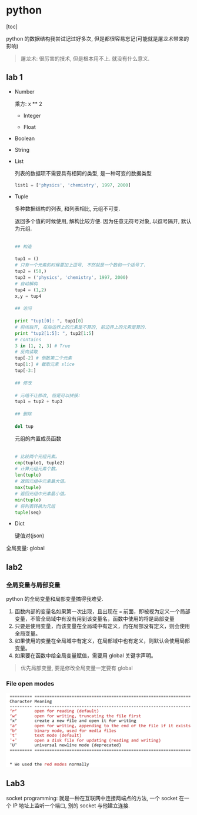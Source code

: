 # python

[toc]

python 的数据结构我尝试记过好多次, 但是都很容易忘记(可能就是屠龙术带来的影响)

> 屠龙术: 很厉害的技术, 但是根本用不上. 就没有什么意义.

## lab 1

- Number

  乘方: x \*\* 2

  - Integer

  - Float

- Boolean

- String

- List

  列表的数据项不需要具有相同的类型, 是一种可变的数据类型

  ```python
  list1 = ['physics', 'chemistry', 1997, 2000]
  ```

- Tuple

  多种数据结构的列表, 和列表相比, 元组不可变.

  返回多个值的时候使用, 解构比较方便. 因为任意无符号对象, 以逗号隔开, 默认为元组.

  ```python

  ## 构造

  tup1 = ()
  # 只有一个元素的时候要加上逗号, 不然就是一个数和一个括号了.
  tup2 = (50,)
  tup3 = ('physics', 'chemistry', 1997, 2000)
  # 自动解构
  tup4 = (1,2)
  x,y = tup4

  ## 访问

  print "tup1[0]: ", tup1[0]
  # 前闭后开, 在后边界上的元素是不算的, 前边界上的元素是算的.
  print "tup2[1:5]: ", tup2[1:5]
  # contains
  3 in (1, 2, 3) # True
  # 反向读取
  tup[-2] # 倒数第二个元素
  tup[1:] # 截取元素 slice
  tup[-3:]

  ## 修改

  # 元组不让修改, 但是可以拼接:
  tup1 = tup2 + tup3

  ## 删除

  del tup
  ```

  元组的内置成员函数

  ```python

  # 比较两个元组元素。
  cmp(tuple1, tuple2)
  # 计算元组元素个数。
  len(tuple)
  # 返回元组中元素最大值。
  max(tuple)
  # 返回元组中元素最小值。
  min(tuple)
  # 将列表转换为元组
  tuple(seq)

  ```

- Dict

  键值对(json)

全局变量: global

## lab2

### 全局变量与局部变量

python 的全局变量和局部变量搞得我难受.

1. 函数内部的变量名如果第一次出现，且出现在 `=` 前面，即被视为定义一个局部变量，不管全局域中有没有用到该变量名，函数中使用的将是局部变量
2. 只要是使用变量，而该变量在全局域中有定义，而在局部没有定义，则会使用全局变量。
3. 如果使用的变量在全局域中有定义，在局部域中也有定义，则默认会使用局部变量。
4. 如果要在函数中给全局变量赋值，需要用 global 关键字声明。

> 优先局部变量, 要是修改全局变量一定要有 global

### File open modes

![image-20201012154907591](image/image-20201012154907591.png)

## Lab3

socket programming: 就是一种在互联网中连接两端点的方法, 一个 socket 在一个 IP 地址上监听一个端口, 别的 socket 与他建立连接.

###

